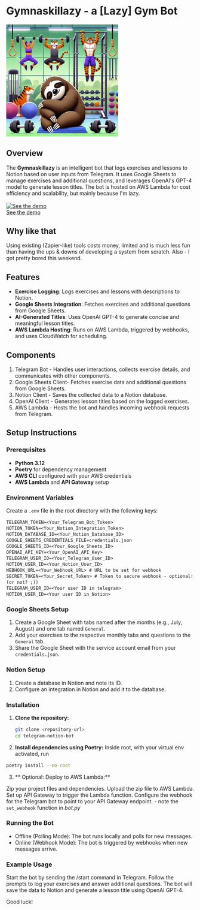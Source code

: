 # Gymnaskillazy - a [Lazy] Gym Bot
<img src="logo.png" alt="Logo" width="300"/>


## Overview
The **Gymnaskillazy** is an intelligent bot that logs exercises and lessons to Notion based on user inputs from Telegram. It uses Google Sheets to manage exercises and additional questions, and leverages OpenAI's GPT-4 model to generate lesson titles. The bot is hosted on AWS Lambda for cost efficiency and scalability, but mainly because I'm lazy.
<br><br>
[![See the demo](https://cdn-images-1.medium.com/max/2400/1*knREUqTS5Gh5JA3qt4505Q.png)](https://youtu.be/5U-fgv25d-k)
<br>
[See the demo](https://youtu.be/5U-fgv25d-k)

## Why like that
Using existing (Zapier-like) tools costs money, limited and is much less fun than having the ups & downs of developing a system from scratch.
Also - I got pretty bored this weekend.

## Features
- **Exercise Logging**: Logs exercises and lessons with descriptions to Notion.
- **Google Sheets Integration**: Fetches exercises and additional questions from Google Sheets.
- **AI-Generated Titles**: Uses OpenAI GPT-4 to generate concise and meaningful lesson titles.
- **AWS Lambda Hosting**: Runs on AWS Lambda, triggered by webhooks, and uses CloudWatch for scheduling.

## Components
1. Telegram Bot - Handles user interactions, collects exercise details, and communicates with other components.
2. Google Sheets Client- Fetches exercise data and additional questions from Google Sheets.
3. Notion Client - Saves the collected data to a Notion database.
4. OpenAI Client - Generates lesson titles based on the logged exercises.
5. AWS Lambda - Hosts the bot and handles incoming webhook requests from Telegram.


## Setup Instructions

### Prerequisites

- **Python 3.12**
- **Poetry** for dependency management
- **AWS CLI** configured with your AWS credentials
- **AWS Lambda** and **API Gateway** setup

### Environment Variables

Create a `.env` file in the root directory with the following keys:

```dotenv
TELEGRAM_TOKEN=<Your_Telegram_Bot_Token>
NOTION_TOKEN=<Your_Notion_Integration_Token>
NOTION_DATABASE_ID=<Your_Notion_Database_ID>
GOOGLE_SHEETS_CREDENTIALS_FILE=credentials.json
GOOGLE_SHEETS_ID=<Your_Google_Sheets_ID>
OPENAI_API_KEY=<Your_OpenAI_API_Key>
TELEGRAM_USER_ID=<Your_Telegram_User_ID>
NOTION_USER_ID=<Your_Notion_User_ID>
WEBHOOK_URL=<Your_Webhook_URL> # URL to be set for webhook
SECRET_TOKEN=<Your_Secret_Token> # Token to secure webhook - optional! (or not? ;))
TELEGRAM_USER_ID=<Your user ID in telegram> 
NOTION_USER_ID=<Your user ID in Notion> 
```

### Google Sheets Setup

1. Create a Google Sheet with tabs named after the months (e.g., July, August) and one tab named `General`.
2. Add your exercises to the respective monthly tabs and questions to the `General` tab.
3. Share the Google Sheet with the service account email from your `credentials.json`.

### Notion Setup

1. Create a database in Notion and note its ID.
2. Configure an integration in Notion and add it to the database.

### Installation

1. **Clone the repository:**
   ```sh
   git clone <repository-url>
   cd telegram-notion-bot
    ```

2. **Install dependencies using Poetry:**
Inside root, with your virtual env activated, run
```sh 
poetry install --no-root
```

3. ** Optional: Deploy to AWS Lambda:**

Zip your project files and dependencies.
Upload the zip file to AWS Lambda.
Set up API Gateway to trigger the Lambda function.
Configure the webhook for the Telegram bot to point to your API Gateway endpoint. - note the `set_webhook` function in _bot.py_

### Running the Bot
- Offline (Polling Mode): The bot runs locally and polls for new messages.
- Online (Webhook Mode): The bot is triggered by webhooks when new messages arrive.


### Example Usage
Start the bot by sending the /start command in Telegram.
Follow the prompts to log your exercises and answer additional questions.
The bot will save the data to Notion and generate a lesson title using OpenAI GPT-4.

Good luck!